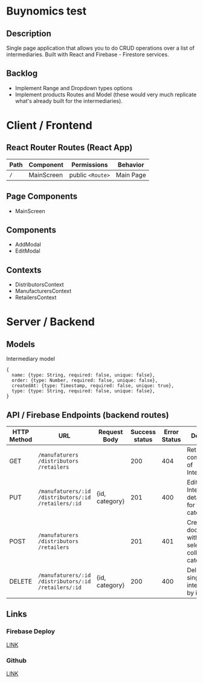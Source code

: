 # Buynomics test

## Description

Single page application that allows you to do CRUD operations over a list of intermediaries. Built with React and Firebase - Firestore services.

## Backlog

- Implement Range and Dropdown types options
- Implement products Routes and Model (these would very much replicate what's already built for the intermediaries). 

# Client / Frontend

## React Router Routes (React App)

| Path | Component  | Permissions      | Behavior  |
| ---- | ---------- | ---------------- | --------- |
| `/`  | MainScreen | public `<Route>` | Main Page |



## Page Components

- MainScreen

## Components

- AddModal
- EditModal

## Contexts

- DistributorsContext
- ManufacturersContext
- RetailersContext 

# Server / Backend

## Models

Intermediary model

```
{
  name: {type: String, required: false, unique: false},
  order: {type: Number, required: false, unique: false},
  createdAt: {type: Timestamp, required: false, unique: true},
  type: {type: String, required: false, unique: false},
}
```

## API / Firebase Endpoints (backend routes)

| HTTP Method | URL                                                      | Request Body   | Success status | Error Status | Description                                                  |
| ----------- | -------------------------------------------------------- | -------------- | -------------- | ------------ | ------------------------------------------------------------ |
| GET         | `/manufaturers` `/distributors` `/retailers`             |                | 200            | 404          | Return a complete list of Intermediaries.                    |
| PUT         | `/manufaturers/:id` `/distributors/:id` `/retailers/:id` | {id, category} | 201            | 400          | Edits Intermediary details except for the category.          |
| POST        | `/manufaturers` `/distributors` `/retailers`             |                | 201            | 401          | Creates a new document within the selected collection-category. |
| DELETE      | `/manufaturers/:id` `/distributors/:id` `/retailers/:id` | {id, category} | 200            | 400          | Deletes a single intermediary by its ID.                     |

## Links

### Firebase Deploy

[LINK](https://buynomics-test.web.app/)

### Github

[LINK](https://github.com/thisisjacopo/buynomics)

